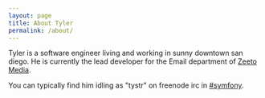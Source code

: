 ```yaml
---
layout: page
title: About Tyler
permalink: /about/
---
```


<p>Tyler is a software engineer living and working in sunny downtown san diego. He is currently the lead developer for
the Email department of <a href="http://zeetomedia.com" target="_blank">Zeeto Media</a>.

You can typically find him idling as "tystr" on freenode irc in <a href="irc://irc.freenode.net/symfony">#symfony</a>.
</p>
